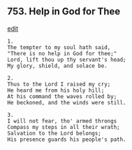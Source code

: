 
## 753.  Help in God for Thee
[edit](https://docs.google.com/document/d/1Bqhb7a9wBdt3Znul8J2KdvUmag6b2RZY/edit?mode=html)



    1.
    The tempter to my soul hath said, 
    "There is no help in God for thee;"
    Lord, lift thou up thy servant's head;
    My glory, shield, and solace be.

    2.
    Thus to the Lord I raised my cry;
    He heard me from his holy hill;
    At his command the waves rolled by;
    He beckoned, and the winds were still.

    3.
    I will not fear, tho' armed throngs
    Compass my steps in all their wrath;
    Salvation to the Lord belongs;
    His presence guards his people's path.
